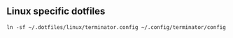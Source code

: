 Linux specific dotfiles
--------

```console
ln -sf ~/.dotfiles/linux/terminator.config ~/.config/terminator/config
```
